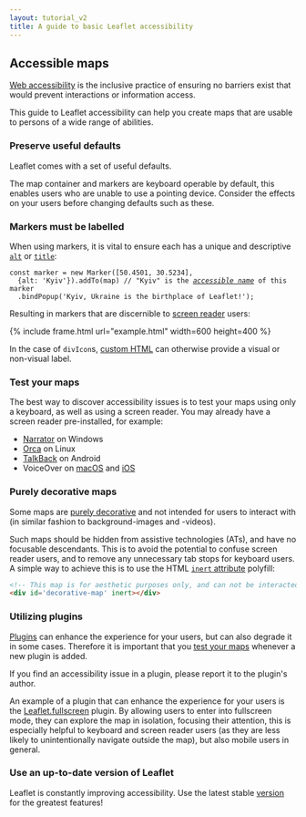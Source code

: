 ```yaml
---
layout: tutorial_v2
title: A guide to basic Leaflet accessibility
---
```


## Accessible maps

[Web accessibility](https://developer.mozilla.org/en-US/docs/Web/Accessibility)
is the inclusive practice of ensuring no barriers exist
that would prevent interactions or information access.

This guide to Leaflet accessibility can help you create maps that are usable
to persons of a wide range of abilities.

### Preserve useful defaults

Leaflet comes with a set of useful defaults.

The map container and markers are keyboard operable by default,
this enables users who are unable to use a pointing device.
Consider the effects on your users before changing defaults such as these.

### Markers must be labelled

When using markers,
it is vital to ensure each has a unique and descriptive
[`alt`](/reference.html#marker-alt)
or
[`title`](/reference.html#marker-title):

<pre><code class="javascript">const marker = new Marker([50.4501, 30.5234],
  {alt: 'Kyiv'}).addTo(map) // "Kyiv" is the <a href="https://www.w3.org/TR/accname-1.1/#dfn-accessible-name"><em>accessible name</em></a> of this marker
  .bindPopup('Kyiv, Ukraine is the birthplace of Leaflet!');</code></pre>

Resulting in markers that are discernible to
[screen reader](https://en.wikipedia.org/wiki/Screen_reader)
users:

{% include frame.html url="example.html" width=600 height=400 %}

In the case of `divIcon`s,
[custom HTML](/reference.html#divicon-html)
can otherwise provide a visual or non-visual label.

### Test your maps

The best way to discover accessibility issues
is to test your maps using only a keyboard,
as well as using a screen reader.
You may already have a screen reader pre-installed,
for example:

- [Narrator](https://support.microsoft.com/en-us/windows/complete-guide-to-narrator-e4397a0d-ef4f-b386-d8ae-c172f109bdb1)
on Windows
- [Orca](https://help.gnome.org/users/orca/stable/index.html.en)
on Linux
- [TalkBack](https://support.google.com/accessibility/android/answer/6283677?hl=en)
on Android
- VoiceOver on
[macOS](https://support.apple.com/guide/voiceover/welcome/mac)
and
[iOS](https://support.apple.com/guide/iphone/turn-on-and-practice-voiceover-iph3e2e415f/ios)

### Purely decorative maps

Some maps are
[purely decorative](https://www.w3.org/TR/WCAG21/#dfn-pure-decoration)
and not intended for users to interact with
(in similar fashion to background-images and -videos).

Such maps should be hidden from
assistive technologies (ATs),
and have no focusable descendants.
This is to avoid the potential to confuse screen reader users,
and to remove any unnecessary tab stops for keyboard users.
A simple way to achieve this is to use the HTML
[`inert` attribute](https://github.com/WICG/inert)
polyfill:

```html
<!-- This map is for aesthetic purposes only, and can not be interacted with due to the 'inert' property! -->
<div id='decorative-map' inert></div>
```

### Utilizing plugins

[Plugins](/plugins.html)
can enhance the experience for your users,
but can also degrade it in some cases.
Therefore it is important that you
[test your maps](#test-your-maps)
whenever a new plugin is added.

If you find an accessibility issue in a plugin,
please report it to the plugin's author.

An example of a plugin that can enhance the experience for your users is the
[Leaflet.fullscreen](https://github.com/Leaflet/Leaflet.fullscreen)
plugin.
By allowing users to enter into fullscreen mode,
they can explore the map in isolation,
focusing their attention,
this is especially helpful to keyboard and screen reader users
(as they are less likely to unintentionally navigate outside the map),
but also mobile users in general.

### Use an up-to-date version of Leaflet

Leaflet is constantly improving accessibility.
Use the latest stable
[version](/download.html)
for the greatest features!
